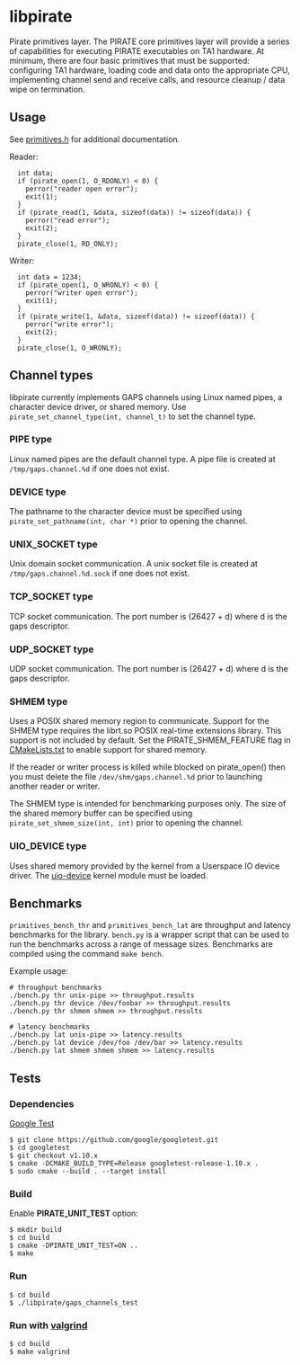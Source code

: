# libpirate

Pirate primitives layer. The PIRATE core primitives layer
will provide a series of capabilities for executing PIRATE executables
on TA1 hardware. At minimum, there are four basic primitives that must
be supported: configuring TA1 hardware, loading code and data onto the
appropriate CPU, implementing channel send and receive calls, and resource
cleanup / data wipe on termination.

## Usage

See [primitives.h](/libpirate/primitives.h) for additional documentation.

Reader:

```
  int data;
  if (pirate_open(1, O_RDONLY) < 0) {
    perror("reader open error");
    exit(1);
  }
  if (pirate_read(1, &data, sizeof(data)) != sizeof(data)) {
    perror("read error");
    exit(2);
  }
  pirate_close(1, RD_ONLY);
```

Writer:

```
  int data = 1234;
  if (pirate_open(1, O_WRONLY) < 0) {
    perror("writer open error");
    exit(1);
  }
  if (pirate_write(1, &data, sizeof(data)) != sizeof(data)) {
    perror("write error");
    exit(2);
  }
  pirate_close(1, O_WRONLY);
```

## Channel types

libpirate currently implements GAPS channels using Linux named pipes,
a character device driver, or shared memory. Use
`pirate_set_channel_type(int, channel_t)` to set the channel type.

### PIPE type

Linux named pipes are the default channel type. A pipe file is
created at `/tmp/gaps.channel.%d` if one does not exist.

### DEVICE type

The pathname to the character device must be specified using
`pirate_set_pathname(int, char *)` prior to opening the channel.

### UNIX_SOCKET type

Unix domain socket communication. A unix socket file is
created at `/tmp/gaps.channel.%d.sock` if one does not exist.

### TCP_SOCKET type

TCP socket communication. The port number is (26427 + d)
where d is the gaps descriptor.

### UDP_SOCKET type

UDP socket communication. The port number is (26427 + d)
where d is the gaps descriptor.

### SHMEM type

Uses a POSIX shared memory region to communicate. Support
for the SHMEM type requires the librt.so POSIX real-time extensions
library. This support is not included by default. Set
the PIRATE_SHMEM_FEATURE flag in [CMakeLists.txt](/libpirate/CMakeLists.txt)
to enable support for shared memory.

If the reader or writer process is killed while blocked
on pirate_open() then you must delete the file
`/dev/shm/gaps.channel.%d` prior to launching another reader or writer.

The SHMEM type is intended for benchmarking purposes only.
The size of the shared memory buffer can be specified using
`pirate_set_shmem_size(int, int)` prior to opening the channel.

### UIO_DEVICE type

Uses shared memory provided by the kernel from a Userspace IO
device driver. The [uio-device](/devices/uio-device/README.md) kernel module
must be loaded.

## Benchmarks

`primitives_bench_thr` and `primitives_bench_lat` are throughput
and latency benchmarks for the library. `bench.py` is a wrapper
script that can be used to run the benchmarks across a range
of message sizes. Benchmarks are compiled using the command
`make bench`.

Example usage:

```
# throughput benchmarks
./bench.py thr unix-pipe >> throughput.results
./bench.py thr device /dev/foobar >> throughput.results
./bench.py thr shmem shmem >> throughput.results

# latency benchmarks
./bench.py lat unix-pipe >> latency.results
./bench.py lat device /dev/foo /dev/bar >> latency.results
./bench.py lat shmem shmem shmem >> latency.results
```

## Tests

### Dependencies

[Google Test](https://github.com/google/googletest)

```
$ git clone https://github.com/google/googletest.git
$ cd googletest
$ git checkout v1.10.x
$ cmake -DCMAKE_BUILD_TYPE=Release googletest-release-1.10.x .
$ sudo cmake --build . --target install
```

### Build
Enable **PIRATE_UNIT_TEST** option:
```
$ mkdir build
$ cd build
$ cmake -DPIRATE_UNIT_TEST=ON ..
$ make
```

### Run
```
$ cd build
$ ./libpirate/gaps_channels_test
```

### Run with [valgrind](https://valgrind.org/)

```
$ cd build
$ make valgrind
```
